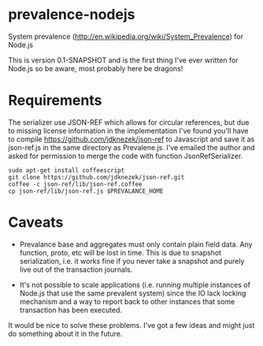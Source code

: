 prevalence-nodejs
=================

System prevalence (<http://en.wikipedia.org/wiki/System_Prevalence>) for Node.js

This is version 0.1-SNAPSHOT and is the first thing I've ever written
for Node.js so be aware, most probably here be dragons!

Requirements
============

The serializer use JSON-REF which allows for circular references, but
due to missing license information in the implementation I've found
you'll have to compile <https://github.com/jdknezek/json-ref> to
Javascript and save it as json-ref.js in the same directory as
Prevalene.js. I've emailed the author and asked for permission to
merge the code with function JsonRefSerializer.

```
sudo apt-get install coffeescript
git clone https://github.com/jdknezek/json-ref.git
coffee -c json-ref/lib/json-ref.coffee
cp json-ref/lib/json-ref.js $PREVALANCE_HOME
```

Caveats
=======

* Prevalance base and aggregates must only contain plain field data.
Any function, proto, etc will be lost in time. This is due to snapshot
serialization, i.e. it works fine if you never take a snapshot and
purely live out of the transaction journals.

* It's not possible to scale applications (i.e. running multiple
instances of Node.js that use the same prevalent system) since the IO
lack locking mechanism and a way to report back to other instances
that some transaction has been executed.

It would be nice to solve these problems. I've got a few ideas and
might just do something about it in the future.
